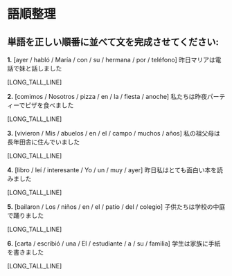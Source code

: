 # 語順整理

## 単語を正しい順番に並べて文を完成させてください:

**1.** [ayer / habló / María / con / su / hermana / por / teléfono]
昨日マリアは電話で妹と話しました

[LONG_TALL_LINE]

**2.** [comimos / Nosotros / pizza / en / la / fiesta / anoche]
私たちは昨夜パーティーでピザを食べました

[LONG_TALL_LINE]

**3.** [vivieron / Mis / abuelos / en / el / campo / muchos / años]
私の祖父母は長年田舎に住んでいました

[LONG_TALL_LINE]

**4.** [libro / leí / interesante / Yo / un / muy / ayer]
昨日私はとても面白い本を読みました

[LONG_TALL_LINE]

**5.** [bailaron / Los / niños / en / el / patio / del / colegio]
子供たちは学校の中庭で踊りました

[LONG_TALL_LINE]

**6.** [carta / escribió / una / El / estudiante / a / su / familia]
学生は家族に手紙を書きました

[LONG_TALL_LINE]